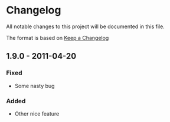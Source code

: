 # Changelog
All notable changes to this project will be documented in this file.

The format is based on [Keep a Changelog](http://keepachangelog.com/)

## 1.9.0 - 2011-04-20

### Fixed
* Some nasty bug

### Added
* Other nice feature